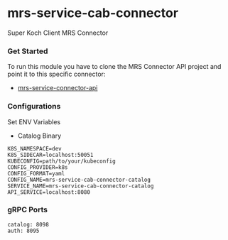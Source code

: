# mrs-service-cab-connector
Super Koch Client MRS Connector 

### Get Started

To run this module you have to clone the MRS Connector API project and point it to this specific 
connector:


- [mrs-service-connector-api](https://github.com/Tlantic/mrs-service-connector-api)


### Configurations

Set ENV Variables

- Catalog Binary

```
K8S_NAMESPACE=dev
K8S_SIDECAR=localhost:50051
KUBECONFIG=path/to/your/kubeconfig
CONFIG_PROVIDER=k8s
CONFIG_FORMAT=yaml
CONFIG_NAME=mrs-service-cab-connector-catalog
SERVICE_NAME=mrs-service-cab-connector-catalog
API_SERVICE=localhost:8080
```

### gRPC Ports

```
catalog: 8098
auth: 8095
``` 

